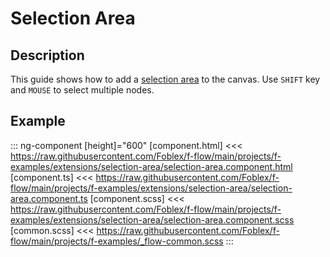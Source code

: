﻿# Selection Area

## Description

This guide shows how to add a [selection area](./docs/f-selection-area-component) to the canvas. Use `SHIFT` key and `MOUSE` to select multiple nodes.

## Example

::: ng-component <selection-area></selection-area> [height]="600"
[component.html] <<< https://raw.githubusercontent.com/Foblex/f-flow/main/projects/f-examples/extensions/selection-area/selection-area.component.html
[component.ts] <<< https://raw.githubusercontent.com/Foblex/f-flow/main/projects/f-examples/extensions/selection-area/selection-area.component.ts
[component.scss] <<< https://raw.githubusercontent.com/Foblex/f-flow/main/projects/f-examples/extensions/selection-area/selection-area.component.scss
[common.scss] <<< https://raw.githubusercontent.com/Foblex/f-flow/main/projects/f-examples/_flow-common.scss
:::



